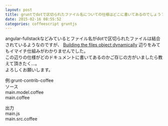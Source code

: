 ```yaml
---
layout: post
title: gruntでdotで区切られたファイル名についての仕様はどこに書いてあるのでしょう？
date: 2015-02-16 08:55:52
categories: coffeescript gruntjs
---
```

<!-- {% raw %} -->
<p>angular-fullstackなどみているとファイル名がdotで区切られたファイルは結合されているようなのですが、 <a href="http://gruntjs.com/configuring-tasks#building-the-files-object-dynamically" rel="nofollow">Building the files object dynamically</a> 辺りをみてもイマイチ仕組みがわかりませんでした。  <br>
この辺りの仕様がどのドキュメントに書いてあるのかご存じの方がいましたら教えて頂きたく…。<br>
よろしくお願いします。</p>

<p>例:grunt-contrib-coffee<br>
ソース<br>
main.model.coffee<br>
main.coffee</p>

<p>出力<br>
main.js<br>
main.src.coffee</p>
<!-- {% endraw %} -->
